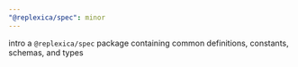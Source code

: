 ```yaml
---
"@replexica/spec": minor
---
```


intro a `@replexica/spec` package containing common definitions, constants, schemas, and types
